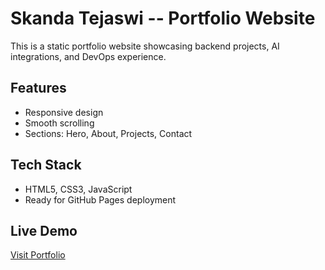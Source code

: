 # Skanda Tejaswi -- Portfolio Website

This is a static portfolio website showcasing backend projects, AI integrations, and DevOps experience.

## Features

- Responsive design
- Smooth scrolling
- Sections: Hero, About, Projects, Contact

## Tech Stack

- HTML5, CSS3, JavaScript
- Ready for GitHub Pages deployment

## Live Demo

[Visit Portfolio](https://skanda-github.github.io/portfolio/)
